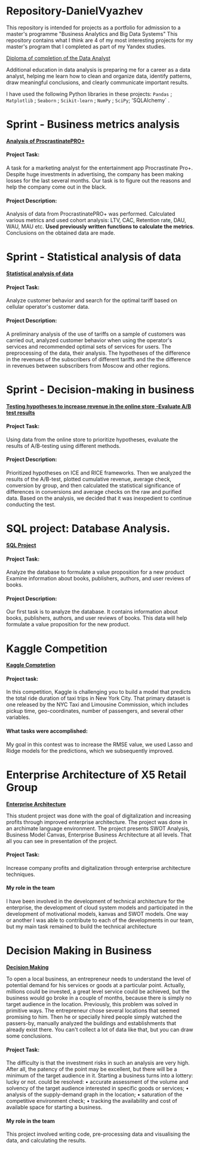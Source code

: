 # Repository-DanielVyazhev
This repository is intended for projects as a portfolio for admission to a master's programme "Business Analytics and Big Data Systems"
This repository contains what I think are 4 of my most interesting projects for my master's program that I completed as part of my Yandex studies.

[Diploma of completion of the Data Analyst](https://yadi.sk/i/ImyHOL_QHBmu7g)

Additional education in data analysis is preparing me for a career as a data analyst, helping me learn how to clean and organize data, identify patterns, draw meaningful conclusions, and clearly communicate important results. 

I have used the following Python libraries in these projects: `Pandas` ; `Matplotlib` ; `Seaborn` ; `Scikit-learn` ; `NumPy` ; `SciPy`; 'SQLAlchemy` .

# Sprint - Business metrics analysis
[**Analysis of ProcrastinatePRO+**](https://github.com/DanielVyazhev/Repository-DanielVyazhev/blob/main/Анализ%20убытков%20приложения%20ProcrastinatePRO%2B/Анализ%20убытков%20приложения%20ProcrastinatePRO%2B.ipynb)

#### Project Task:

A task for a marketing analyst for the entertainment app Procrastinate Pro+. Despite huge investments in advertising, the company has been making losses for the last several months. Our task is to figure out the reasons and help the company come out in the black.

#### Project Description: 

Analysis of data from ProcrastinatePRO+ was performed.
Calculated various metrics and used cohort analysis: LTV, CAC, Retention rate, DAU, WAU, MAU etc. **Used previously written functions to calculate the metrics**. Conclusions on the obtained data are made.

# Sprint - Statistical analysis of data
[**Statistical analysis of data**](https://github.com/DanielVyazhev/Repository-DanielVyazhev/blob/main/Определение%20выгодного%20тарифа%20для%20телеком%20компании/Определение%20выгодного%20тарифа%20для%20телеком%20компании.ipynb)

#### Project Task:

Analyze customer behavior and search for the optimal tariff based on cellular operator's customer data.

#### Project Description: 

A preliminary analysis of the use of tariffs on a sample of customers was carried out, analyzed customer behavior when using the operator's services and recommended optimal sets of services for users. The preprocessing of the data, their analysis. The hypotheses of the difference in the revenues of the subscribers of different tariffs and the the difference in revenues between subscribers from Moscow and other regions.

# Sprint - Decision-making in business
[**Testing hypotheses to increase revenue in the online store -Evaluate A/B test results**](https://github.com/DanielVyazhev/Repository-DanielVyazhev/tree/main/Проверка%20гипотез%20по%20увеличению%20выручки%20в%20интернет-магазине%20—%20оценить%20результаты%20AB%20теста)

#### Project Task:

Using data from the online store to prioritize hypotheses, evaluate the results of A/B-testing using different methods.

#### Project Description: 

Prioritized hypotheses on ICE and RICE frameworks. Then we analyzed the results of the A/B-test, plotted cumulative revenue, average check, conversion by group, and then calculated the statistical significance of differences in conversions and average checks on the raw and purified data. Based on the analysis, we decided that it was inexpedient to continue conducting the test.

# SQL project: Database Analysis.
[**SQL Project**](https://github.com/DanielVyazhev/Repository-DanielVyazhev/blob/main/SQL%20Project/SQL%20Project.ipynb)

#### Project Task:

Analyze the database to formulate a value proposition for a new product Examine information about books, publishers, authors, and user reviews of books.

#### Project Description:

Our first task is to analyze the database. It contains information about books, publishers, authors, and user reviews of books. This data will help formulate a value proposition for the new product.

# Kaggle Competition  

[**Kaggle Comptetion**](https://github.com/DanielVyazhev/Repository-DanielVyazhev/tree/main/Kaggle%20Competition)

#### Project task:
In this competition, Kaggle is challenging you to build a model that predicts the total ride duration of taxi trips in New York City. That primary dataset is one released by the NYC Taxi and Limousine Commission, which includes pickup time, geo-coordinates, number of passengers, and several other variables.

#### What tasks were accomplished:
My goal in this contest was to increase the RMSE value, we used Lasso and Ridge models for the predictions, which we subsequently improved.

# Enterprise Architecture of X5 Retail Group

[**Enterprise Architecture**](https://github.com/DanielVyazhev/Repository-DanielVyazhev/tree/main/Enterprise%20Architecture%20of%20X5%20Retail)

This student project was done with the goal of digitalization and increasing profits through improved enterprise architecture.
The project was done in an archimate language environment.
The project presents SWOT Analysis, Business Model Canvas, Enterprise Business Architecture at all levels. That all you can see in presentation of the project.

#### Project Task: 
Increase company profits and digitalization through enterprise architecture techniques.

#### My role in the team
I have been involved in the development of technical architecture for the enterprise, the development of cloud system models and participated in the development of motivational models, kanvas and SWOT models. One way or another I was able to contribute to each of the developments in our team, but my main task remained to build the technical architecture 

# Decision Making in Business

[**Decision Making**](https://github.com/DanielVyazhev/Repository-DanielVyazhev/tree/main/Decision%20Making%20in%20Business)

To open a local business, an entrepreneur needs to understand the level of potential demand for his services or goods at a particular point. Actually, millions could be invested, a great level service could be achieved, but the business would go broke in a couple of months, because there is simply no target audience in the location.
Previously, this problem was solved in primitive ways. The entrepreneur chose several locations that seemed promising to him. Then he or specially hired people simply watched the passers-by, manually analyzed the buildings and establishments that already exist there. You can't collect a lot of data like that, but you can draw some conclusions.

#### Project Task: 
The difficulty is that the investment risks in such an analysis are very high. After all, the patency of the point may be excellent, but there will be a minimum of the target audience in it. Starting a business turns into a lottery: lucky or not.
could be resolved:
• accurate assessment of the volume and solvency of the target audience interested in specific goods or services;
• analysis of the supply-demand graph in the location;
• saturation of the competitive environment check;
• tracking the availability and cost of available space for starting a business.

#### My role in the team
This project involved writing code, pre-processing data and visualising the data, and calculating the results.


